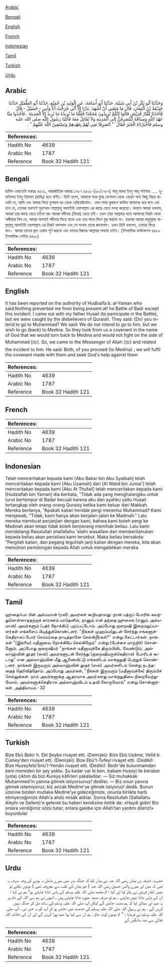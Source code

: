 [Arabic](#arabic)

[Bengali](#bengali)

[English](#english)

[French](#french)

[Indonesian](#indonesian)

[Tamil](#tamil)

[Turkish](#turkish)

[Urdu](#urdu)

## Arabic


<div dir="rtl" lang="ar" style={{fontSize:'larger',backgroundColor:'#f8f9fa',padding:20}}>
وَحَدَّثَنَا أَبُو بَكْرِ بْنُ أَبِي شَيْبَةَ، حَدَّثَنَا أَبُو أُسَامَةَ، عَنِ الْوَلِيدِ بْنِ جُمَيْعٍ، حَدَّثَنَا أَبُو الطُّفَيْلِ حَدَّثَنَا حُذَيْفَةُ بْنُ الْيَمَانِ، قَالَ مَا مَنَعَنِي أَنْ أَشْهَدَ، بَدْرًا إِلاَّ أَنِّي خَرَجْتُ أَنَا وَأَبِي - حُسَيْلٌ - قَالَ فَأَخَذَنَا كُفَّارُ قُرَيْشٍ قَالُوا إِنَّكُمْ تُرِيدُونَ مُحَمَّدًا فَقُلْنَا مَا نُرِيدُهُ مَا نُرِيدُ إِلاَّ الْمَدِينَةَ ‏.‏ فَأَخَذُوا مِنَّا عَهْدَ اللَّهِ وَمِيثَاقَهُ لَنَنْصَرِفَنَّ إِلَى الْمَدِينَةِ وَلاَ نُقَاتِلُ مَعَهُ فَأَتَيْنَا رَسُولَ اللَّهِ صلى الله عليه وسلم فَأَخْبَرْنَاهُ الْخَبَرَ فَقَالَ ‏ "‏ انْصَرِفَا نَفِي لَهُمْ بِعَهْدِهِمْ وَنَسْتَعِينُ اللَّهَ عَلَيْهِمْ ‏"‏ ‏.‏
</div>
<div style={{backgroundColor:'#f8f9fa',padding:20, marginBottom: 10}}><table> <thead> <tr> <th>References:</th> <th></th> </tr> </thead> <tbody><tr><td>Hadith No</td><td>4639</td></tr><tr><td>Arabic No</td><td>1787</td></tr><tr><td>Reference</td><td>Book 32 Hadith 121</td></tr></tbody></table></div>

## Bengali


<div dir="ltr" lang="bn" style={{fontSize:'larger',backgroundColor:'#f8f9fa',padding:20}}>
হাদিস একাডেমি নাম্বারঃ ৪৫৩১, আন্তর্জাতিক নাম্বারঃ ১৭৮৭ ৪৫৩১-(৯৮/১৭৮৭) আবূ বাকর ইবনু আবূ শাইবাহ ..... হুযাইফাহ ইবনু ইয়ামান (রাযিঃ) হতে বর্ণিত। তিনি বলেন, আমাকে বদর যুদ্ধে যোগদান থেকে এছাড়া অন্য কিছু বিরত রাখেনি যে, আমি এবং আমার পিতা হুসায়ল ঘর থেকে বেরিয়েছিলাম। এমন সময় কুরায়শ কাফির আমাদের ধরে বসে এবং বলে যে, তোমরা অবশ্যই মুহাম্মাদ সাল্লাল্লাহু আলাইহি ওয়াসাল্লাম এর কাছে যেতে মনস্থ করেছো। জবাবে আমরা বললাম, আমরা তার কাছে যেতে চাইনা বরং আমরা মদীনায় (ফিরে) যেতে চাই। তখন তারা আল্লাহর নামে আমাদের নিকট থেকে অঙ্গীকার নিল যে, আমরা অবশ্যই মদীনায় ফিরে যাবো এবং তার সাথে মিলে যুদ্ধ করবো না। তারপর আমরা রসূলুল্লাহ সাল্লাল্লাহু আলাইহি ওয়াসাল্লাম এর নিকট আসলাম এবং সে সংবাদ তাকে জানালাম। তখন তিনি বললেন, তোমরা ফিরে যাও। আমরা তাদের কৃত ওয়াদা পূর্ণ করবো এবং তাদের বিরুদ্ধে আল্লাহর সাহায্য চাইব। (ইসলামিক ফাউন্ডেশন ৪৪৮৮ ইসলামিক সেন্টার ৪৪৯০)
</div>
<div style={{backgroundColor:'#f8f9fa',padding:20, marginBottom: 10}}><table> <thead> <tr> <th>References:</th> <th></th> </tr> </thead> <tbody><tr><td>Hadith No</td><td>4639</td></tr><tr><td>Arabic No</td><td>1787</td></tr><tr><td>Reference</td><td>Book 32 Hadith 121</td></tr></tbody></table></div>

## English


<div dir="ltr" lang="en" style={{fontSize:'larger',backgroundColor:'#f8f9fa',padding:20}}>
It has been reported on the authority of Hudbaifa b. al-Yaman who said:Nothing prevented me from being present at! he Battle of Badr except this incident. I came out with my father Husail (to participate in the Battle), but we were caught by the disbelievers of Quraish. They said: (Do) you intend to go to Muhammad? We said: We do not intend to go to him, but we wish to go (back) to Medina. So they took from us a covenant in the name of God that we would turn back to Medina and would not fight on the side of Muhammad (ﷺ). So, we came to the Messenger of Allah (ﷺ) and related the incident to him. He said: Both, of you proceed (to Medina) ; we will fulfil the covenant made with them and seek God's help against them
</div>
<div style={{backgroundColor:'#f8f9fa',padding:20, marginBottom: 10}}><table> <thead> <tr> <th>References:</th> <th></th> </tr> </thead> <tbody><tr><td>Hadith No</td><td>4639</td></tr><tr><td>Arabic No</td><td>1787</td></tr><tr><td>Reference</td><td>Book 32 Hadith 121</td></tr></tbody></table></div>

## French


<div dir="ltr" lang="fr" style={{fontSize:'larger',backgroundColor:'#f8f9fa',padding:20}}>

</div>
<div style={{backgroundColor:'#f8f9fa',padding:20, marginBottom: 10}}><table> <thead> <tr> <th>References:</th> <th></th> </tr> </thead> <tbody><tr><td>Hadith No</td><td>4639</td></tr><tr><td>Arabic No</td><td>1787</td></tr><tr><td>Reference</td><td>Book 32 Hadith 121</td></tr></tbody></table></div>

## Indonesian


<div dir="ltr" lang="id" style={{fontSize:'larger',backgroundColor:'#f8f9fa',padding:20}}>
Telah menceritakan kepada kami [Abu Bakar bin Abu Syaibah] telah menceritakan kepada kami [Abu Usamah] dari [Al Walid bin Jumai'] telah menceritakan kepada kami [Abu At Thufail] telah menceritakan kepada kami [Hudzaifah bin Yaman] dia berkata, "Tidak ada yang menghalangiku untuk turut bertempur di Badar kecuali karena aku dan ayahku yaitu Husail tertangkap oleh orang-orang Quraisy ketika kami keluar dari Makkah. Mereka bertanya, "Apakah kalian hendak pergi menemui Muhammad? Kami menjawab, "Tidak, kami hanya akan berjalan-jalan ke Madinah." Lalu mereka membuat perjanjian dengan kami, bahwa kami boleh pergi ke Madinah akan tetapi tidak boleh berperang memihak beliau. Lalu kami mendatangi Rasulullah shallallahu 'alaihi wasallam dan memberitahukan kepada beliau akan peristiwa kami tersebut. Maka beliau bersabda: "Pergilah kalian, dan pegang teguhlah janji kalian dengan mereka, kita akan memohon pertolongan kepada Allah untuk mengalahkan mereka
</div>
<div style={{backgroundColor:'#f8f9fa',padding:20, marginBottom: 10}}><table> <thead> <tr> <th>References:</th> <th></th> </tr> </thead> <tbody><tr><td>Hadith No</td><td>4639</td></tr><tr><td>Arabic No</td><td>1787</td></tr><tr><td>Reference</td><td>Book 32 Hadith 121</td></tr></tbody></table></div>

## Tamil


<div dir="ltr" lang="ta" style={{fontSize:'larger',backgroundColor:'#f8f9fa',padding:20}}>
ஹுதைஃபா பின் அல்யமான் (ரலி) அவர்கள் கூறியதாவது: நான் பத்ருப் போரில் கலந்துகொள்ளாததற்குக் காரணம் யாதெனில், நானும் என் தந்தை ஹுசைல் (எனும் அல்யமான்) அவர்களும் (பத்ர் நோக்கிப்) புறப்பட்டோம். அப்போது குறைஷி இறைமறுப்பாளர்கள் எங்களைப் பிடித்துக்கொண்டனர். "நீங்கள் முஹம்ம(துடன் சேர்ந்து எங்களுக்கெதிராகப் போர் செய்வ)தை நாடித்தானே செல்கிறீர்கள்?" என்று கேட்டார்கள். நாங்கள் "(இல்லை) மதீனாவை நோக்கியே செல்கிறோம்" என்று (பேச்சை மாற்றிச்) சொன்னோம். அப்போது குறைஷியர் "நாங்கள் மதீனாவுக்கே திரும்பிவிட வேண்டும்; அல்லாஹ்வின் தூதர் (ஸல்) அவர்களுடன் சேர்ந்து (குறைஷியருக்கெதிராக) போரிடக் கூடாது" என அல்லாஹ்வின் மீது ஆணையிட்டு எங்களிடம் வாக்குறுதி பெற்றுக் கொண்டனர். நாங்கள் இருவரும் அல்லாஹ்வின் தூதர் (ஸல்) அவர்களிடம் சென்று நடந்ததைத் தெரிவித்தோம். அப்போது அவர்கள், "நீங்கள் இருவரும் (மதீனாவுக்கே) திரும்பிச் செல்லுங்கள். நாம் அவர்களுக்கு ஆதரவாக அவர்களது வாக்குறுதியை நிறைவேற்றுவோம். அவர்களுக்கெதிராக அல்லாஹ்விடம் உதவி கோருவோம்" என்று சொன்னார்கள். அத்தியாயம் : 32
</div>
<div style={{backgroundColor:'#f8f9fa',padding:20, marginBottom: 10}}><table> <thead> <tr> <th>References:</th> <th></th> </tr> </thead> <tbody><tr><td>Hadith No</td><td>4639</td></tr><tr><td>Arabic No</td><td>1787</td></tr><tr><td>Reference</td><td>Book 32 Hadith 121</td></tr></tbody></table></div>

## Turkish


<div dir="ltr" lang="tr" style={{fontSize:'larger',backgroundColor:'#f8f9fa',padding:20}}>
Bize Ebû Bekir h. Ebî Şeybe rivayet etti. (Demişki): Bize Ebû Usâme, Velîd b. Cümey'den rivayet etti. (Demişki): Bize Ebû't-Tufeyl rivayet etti. (Dediki): Bize Huzeyfetü'bnü'I-Yemân rivayet etti. (Dediki): Bedir'de bulunmamdan beni meneden bir şey yoktu. Şu kadar var ki ben, babam Huseyl ile beraber (yola) çıktım da bizi Kureyş kâfirleri yakaladılar. — Siz muhakkak Muhammed'in yanına gitmek istiyorsunuz! dediler. — Biz onun yanına gitmek istemiyoruz; biz ancak Medine'ye gitmek istiyoruz! dedik. Bunun üzerine bizden mutlaka Medine'ye gideceğimize, onunla birlikte harb etmiyeceğimize Allah'a ahdü misâk aldılar. Sonra Resûlullah (Sallallahu Aleyhi ve Sellem)'e gelerek bu haberi kendisine ilettik de: «Haydi gidin! Biz onlara verdiğimiz sözü tutar; onlara galebe için Allah'tan yardım dileriz!» buyurdular
</div>
<div style={{backgroundColor:'#f8f9fa',padding:20, marginBottom: 10}}><table> <thead> <tr> <th>References:</th> <th></th> </tr> </thead> <tbody><tr><td>Hadith No</td><td>4639</td></tr><tr><td>Arabic No</td><td>1787</td></tr><tr><td>Reference</td><td>Book 32 Hadith 121</td></tr></tbody></table></div>

## Urdu


<div dir="rtl" lang="ur" style={{fontSize:'larger',backgroundColor:'#f8f9fa',padding:20}}>
حضرت حذیفہ بن یمان رضی اللہ عنہ نے بیان کیا کہ جنگ بدر میں میرے شامل نہ ہونے کی وجہ صرف یہ تھی کہ میں اور میرے والس حسیل رضی اللہ عنہ ( جو یمان کے لقب سے معروف تھے ) دونوں نکلے تو ہمیں کفار قریش نے پکڑ لیا اور کہا : تم محمد صلی اللہ علیہ وسلم کے پاس جانا چاہتے ہو؟ ہم نے کہا : ان کے پاس جانا نہیں چاہتے ، ہم تو صرف مدینہ منورہ جانا چاہتے ہیں ۔ انہوں نے ہم سے اللہ کے نام پر یہ عہد اور میثاق لیا کہ ہم مدینہ جائیں گے لیکن آپ صلی اللہ علیہ وسلم کے ساتھ مل کر جنگ نہیں کریں گے ، ہم نے رسول اللہ صلی اللہ علیہ وسلم کی خدمت میں حاضر ہو کر آپ کو یہ خبر دی ، آپ صلی اللہ علیہ وسلم نے فرمایا : " تم دونوں لوٹ جاؤ ، ہم ان سے کیا ہوا عہد پورا کریں گے اور ان کے خلاف اللہ تعالیٰ سے مدد مانگیں گے
</div>
<div style={{backgroundColor:'#f8f9fa',padding:20, marginBottom: 10}}><table> <thead> <tr> <th>References:</th> <th></th> </tr> </thead> <tbody><tr><td>Hadith No</td><td>4639</td></tr><tr><td>Arabic No</td><td>1787</td></tr><tr><td>Reference</td><td>Book 32 Hadith 121</td></tr></tbody></table></div>